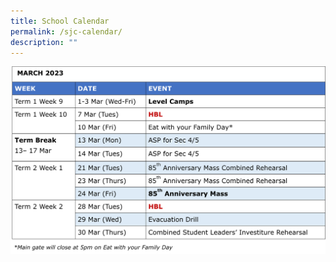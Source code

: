 ```yaml
---
title: School Calendar
permalink: /sjc-calendar/
description: ""
---
```

![](/images/School%20Calendar/March23a.png)